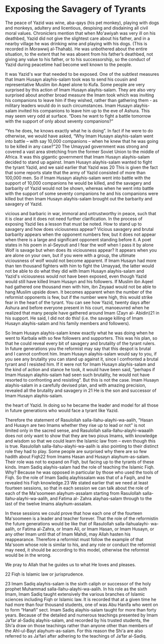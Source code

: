 Exposing the Savagery of Tyrants
================================

The peace of Yazid was wine, aba-qays (his pet monkey), playing with
dogs and monkeys, adultery and licentious, despising and disdaining all
civil moral values. Chroniclers mention that when Mo'awiyah was very ill
on his deathbed, Yazid did not give the slightest care about his father,
and in a nearby village he was drinking wine and playing with his dogs.
(This is recorded in Morawwij al-Thahab). He was unbothered about the
entire situation, to the extent that he was absent from his father’s
deathbed, not giving any value to his father, or to his successorship,
so the conduct of Yazid during peacetime had become well known to the
people.

It was Yazid's war that needed to be exposed. One of the subtlest
measures that Imam Husayn alayhis-salam took was to send his cousin and
representative Muslim ibn Aqeel alone to Kufa. Some people are very
surprised by this action of Imam Husayn alayhis-salam. They are also
very surprised about another broad measure the Imam took which was
inviting his companions to leave him if they wished, rather than
gathering them - as military leaders would do in such circumstances.
Imam Husayn alayhis-salam invited his companions to leave him up to the
eve of Ashura. This may seem very odd at surface. “Does he want to fight
a battle tomorrow with the support of only about seventy companions?”

“Yes he does, he knows exactly what he is doing”. In fact if he were to
do otherwise, we would have asked, “Why Imam Husayn alayhis-salam went
into battle – with say 10,000 companions – when he knew that he was
going to be killed in any case?”20 The Umayyad government was strong and
covered a vast area stretching from the former Soviet Union to the
middle of Africa. It was this gigantic government that Imam Husayn
alayhis-salam decided to stand up against. Imam Husayn alayhis-salam
wanted to fight the tyrant Yazid, and we said earlier that Yazid was 20
This is given the fact that some reports state that the army of Yazid
consisted of more than 100,000 men. So if Imam Husayn alayhis-salam went
into battle with the support of 10,000 companions he would be killed,
and the savagery and barbarity of Yazid would not be shown, whereas when
he went into battle with the support of some seventy companions he and
his companions were killed but then Imam Husayn alayhis-salam brought
out the barbarity and savagery of Yazid.

vicious and barbaric in war, immoral and untrustworthy in peace, such
that it is clear and it does not need further clarification. In the
process of exposing Yazid lies a lesson that must be noted. How to stand
up to savagery and how does viciousness appear? Vicious savagery and
brutal barbarity appears when the opponent numbers few, but it does not
appear when there is a large and significant opponent standing before
it. A poet states in his poem in al-Seyouti and I fear the wolf when I
pass it by alone Wolf is savage but when does its viciousness appear? It
appears when you are alone on your own, but if you were with a group,
the ultimate viciousness of wolf would not become apparent. If Imam
Husayn had more than ten thousand fighters with him to fight the
Umayyad, the latter would not be able to do what they did with Imam
Husayn alayhis-salam and Yazid's viciousness would not have been
exposed, even though Yazid would still have killed Imam Husayn and his
followers. If Muslim ibn Aqeel had gathered one thousand men with him,
ibn Zeyaad would not be able to hang Muslim upside down. It becomes
apparent when the number of the reformist opponents is few, but if the
number were high, this would strike fear in the heart of the tyrant. You
can see how Yazid, twenty days after Ashura and before everyone present
in his court, manoeuvred when he realized that many people have gathered
around Imam (Zayn al- Abidin)21 in his support. He said, I did not do
this! (i.e. the savage killing of Imam Husayn alayhis-salam and his
family members and followers).

So Imam Husayn alayhis-salam knew exactly what he was doing when he
went to Karbala with so few followers and supporters. This was his plan,
so that he could reveal every bit of savagery and brutality of the
tyrant rulers. In future generations you the reformist may say that this
despot is brutal and I cannot confront him. Imam Husayn alayhis-salam
would say to you, if you see any brutality you can stand up against it,
since I confronted a brutal tyrant and I resisted him. If it were not
for Imam Husayn alayhis-salam and the kind of action and stance he took,
it would have been said, “perhaps if Imam Husayn alayhis-salam had seen
such brutality, he would not have resorted to confronting and
resisting”. But this is not the case. Imam Husayn alayhis-salam in a
carefully devised plan, and with amazing precision, revealed all the
brutality and savagery in 21 He is the son and successor of Imam Husayn
alayhis-salam.

the heart of Yazid. In doing so he became the leader and model for all
those in future generations who would face a tyrant like Yazid.

Therefore the statement of Rasulollah salla-llahu-alayhi-wa-aalih,
"Hasan and Husayn are two Imams whether they rise up to lead or not" is
not limited only in the sacred sense, and Rasulollah
salla-llahu-alayhi-waaalih does not only want to show that they are two
pious Imams, with knowledge and wisdom so that we could learn the
Islamic law from – even though this is true. Rasulollah
salla-llahu-alayhi-wa-aalih is also pointing to their distinct role they
had to play. Some people are surprised why there are so few hadith about
Fiqh22 from Imams Hasan and Husayn alayhum-as-salam. Their role was not
to expand on Fiqh, but facing up to the tyrants of these kinds. Imam
Sadiq alayhis-salam had the role of teaching the Islamic Fiqh. Why?
Because he was opposed in particular by those who used the tools of
Fiqh. So the role of Imam Sadiq alayhissalam was that of a Faqih, and he
revealed his Fiqh knowledge.23 We stated earlier that we need at least
fourteen sessions, so that in each session we can talk about the role of
each of the Ma'soomeen alayhum-assalam starting from Rasulollah
salla-llahu-alayhi-wa-aalih, and Fatima al- Zahra alayhas-salam through
to the last of the twelve Imams alayhum-assalam.

In these sessions we could prove that how each one of the fourteen
Ma'soomeen is a leader and teacher forever. That the role of the
reformistin the future generations would be like that of Rasulollah
salla-llahualayhi- wa-aalih, or Fatima al-Zahra, or Imam Ali, or Imam
Hasan, or Imam Husayn, or any other Imam until that of Imam Mahdi, may
Allah hasten his reappearance. Therefore a reformist must follow the
example of that Ma'soom whose role is similar to his, and any role or
conduct the reformist may need, it should be according to this model,
otherwise the reformist would be in the wrong.

We pray to Allah that he guides us to what He loves and pleases.

22 Fiqh is Islamic law or jurisprudence.

23 Imam Sadiq alayhis-salam is the sixth caliph or successor of the
holy prophet Muhammad salla-llahu-alayhi-wa-aalih. In his role as the
sixth Imam, Imam Sadiq taught extensively the various branches of
Islamic sciences including Fiqh or Islamic law. It is recorded that at a
given time he had more than four thousand students, one of was Abu
Hanifa who went on to form “Hanafi” sect. Imam Sadiq alayhis-salam
taught for more than forty years. Because of the detailed and numerous
teachings presented by Imam Ja‘far al-Sadiq alayhis-salam, and recorded
by his trusted students, the Shi‘a draw on those teachings rather than
anyone other than members of the Ahl-ul-Bayt alayhum-as-salam. For this
reason the Shi‘a are also referred to as Ja‘fari after adhering to the
teachings of Ja‘far al-Sadiq.


